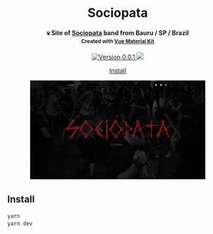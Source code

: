 <h1 align="center">Sociopata</h1>

<h4 align="center">
  💀 Site of <a href="https://sociopata.org" target="_blank" rel="nofollow noopener">Sociopata</a> band from Bauru / SP / Brazil<br>
  <small>Created with <a href="https://www.creative-tim.com/product/vue-material-kit" target="_blank" rel="nofollow noopener">Vue Material Kit</a></small>
</h4>

<p align="center">
  <a href="https://sociopata.org" target="_blank" rel="nofollow noopener">
    <img src="https://img.shields.io/badge/version-0.0.1-pink.svg" alt="Version 0.0.1">
  </a>
  <a href="https://www.paypal.com/cgi-bin/webscr?cmd=_donations&business=thibraga06%40gmail.com&item_name=Contribuir+para+o+desenvolvimento+de+projetos+open+source&currency_code=BRL&source=url" target="_blank" rel="nofollow noopener">
    <img src="https://img.shields.io/badge/donate-PayPal-green.svg">
  </a>
</p>

<p align="center">
  <a href="#install">Install</a>
</p>

<p align="center">
  <a href="https://sociopata.org" target="_blank" rel="nofollow noopener">
    <img src="https://raw.githubusercontent.com/thiagobraga/sociopata.org/master/public/images/screenshots/sociopata.org-screenshot.png" alt="Sociopata" width="400">
  </a>
</p>

## Install

``` sh
yarn
yarn dev
```
